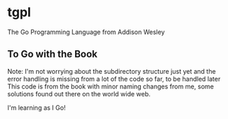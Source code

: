 # tgpl
The Go Programming Language from Addison Wesley

## To Go with the Book

Note: I'm not worrying about the subdirectory structure just yet and the error handling is missing from a lot of the code so far, to be handled later
This code is from the book with minor naming changes from me, some solutions found out there on the world wide web.

I'm learning as I Go!
